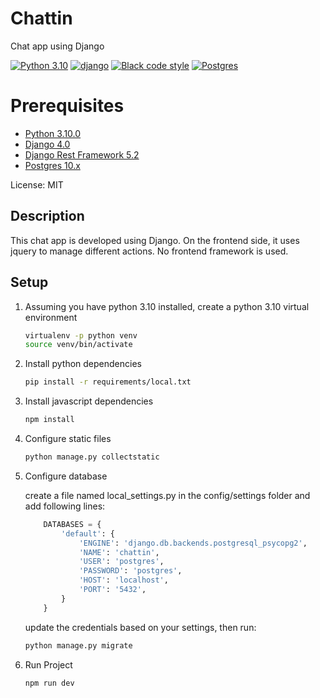 # Chattin

Chat app using Django

[![Python 3.10](https://img.shields.io/badge/python-3.10-blue.svg)](https://www.python.org/downloads/release/python-3100/) [![django](https://img.shields.io/badge/django-4.0-green.svg)](https://docs.djangoproject.com/en/4.0/) [![Black code style](https://img.shields.io/badge/code%20style-black-000000.svg)](https://github.com/ambv/black) [![Postgres](https://img.shields.io/badge/postgres-10.x-blue.svg)](https://www.postgresql.org/download/)

# Prerequisites

- [Python 3.10.0](https://docs.python.org/3/)
- [Django 4.0](https://docs.djangoproject.com/en/4.0/)
- [Django Rest Framework 5.2](https://www.django-rest-framework.org/)
- [Postgres 10.x](https://www.postgresql.org/docs/10/index.html)

License: MIT

## Description

This chat app is developed using Django. On the frontend side, it uses jquery to manage different actions.
No frontend framework is used.

## Setup

1. Assuming you have python 3.10 installed, create a python 3.10 virtual environment

    ```bash
    virtualenv -p python venv
    source venv/bin/activate
    ```

2. Install python dependencies

    ```bash
    pip install -r requirements/local.txt
    ```

3. Install javascript dependencies

    ```bash
    npm install
    ```

4. Configure static files

    ```bash
    python manage.py collectstatic
    ```

5. Configure database

    create a file named local_settings.py in the config/settings folder and add following lines:
    ```python
        DATABASES = {
            'default': {
                'ENGINE': 'django.db.backends.postgresql_psycopg2',
                'NAME': 'chattin',
                'USER': 'postgres',
                'PASSWORD': 'postgres',
                'HOST': 'localhost',
                'PORT': '5432',
            }
        }
    ```

    update the credentials based on your settings, then run:

    ```bash
    python manage.py migrate
    ```

6. Run Project

    ```bash
    npm run dev
    ```
